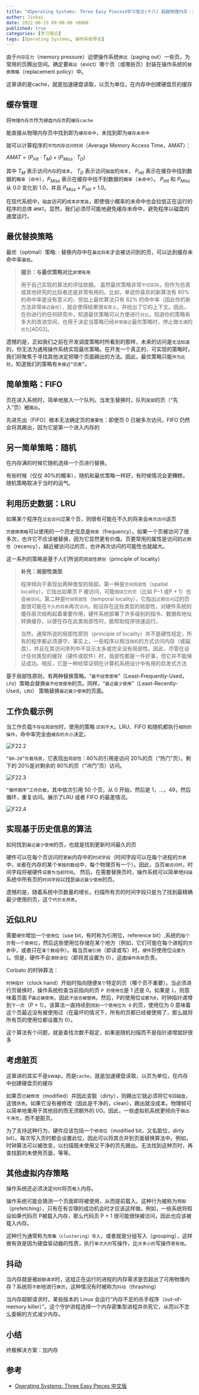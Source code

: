 ```yaml
---
title: "《Operating Systems: Three Easy Pieces》学习笔记(十八) 超越物理内存：策略"
author: Jinkai
date: 2022-06-15 09:00:00 +0800
published: true
categories: [学习笔记]
tags: [Operating Systems, 操作系统导论]
---
```


由于`内存压力`（memory pressure）迫使操作系统`换出`（paging out）一些页，为常用的页腾出空间。确定要`踢出`（evict）哪个页（或哪些页）封装在操作系统的`替换策略`（replacement policy）中。

这章讲的是cache，就是加速硬盘读取，以页为单位，在内存中创建硬盘页的缓存

## 缓存管理

将`物理内存页`作为`硬盘内存页`的`缓存cache`

能直接从物理内存页中找到即为`缓存命中`，未找到即为`缓存未命中`

就可以计算程序的`平均内存访问时间`（Average Memory Access Time，AMAT）：

${AMAT} = (P_{Hit}·T_M) + (P_{Miss}·T_D)$

其中 $T_M$ 表示访问`内存`的`成本`， $T_D$ 表示访问`磁盘`的`成本`， $P_{Hit}$ 表示在缓存中找到数据的`概率`（`命中`），$P_{Miss}$ 表示在缓存中找不到数据的`概率`（`未命中`）。 $P_{Hit}$ 和 $P_{Miss}$ 从 0.0 变化到 1.0，并且 $P_{Miss}$ + $P_{Hit}$ = 1.0。

在现代系统中，`磁盘`访问的`成本非常高`，即使很小概率的未命中也会拉低正在运行的程序的总体 `AMAT`。显然，我们必须尽可能地避免缓存未命中，避免程序以磁盘的速度运行。

## 最优替换策略

最优（optimal）策略:
: 替换内存中在`最远将来`才会被访问到的页，可以达到缓存未命中率`最低`。

> **提示：与最优策略对比`非常有用`**
>
> 用于自己实现的算法的评估依据。
> 虽然最优策略非常`不切实际`，但作为仿真或其他研究的比较者还是非常有用的。比如，单说你喜欢的新算法有 80% 的命中率是没有意义的，但加上最优算法只有 82% 的命中率（因此你的新方法非常`接近最优`），就会使得结果很`有意义`，并给出了它的上下文。因此，在你进行的任何研究中，知道最优策略可以方便进行`对比`，知道你的策略有多大的改进空间，也用于决定当策略已经`非常接近`最优策略时，停止做`无谓`的`优化`[AD03]。

遗憾的是，正如我们之前在开发调度策略时所看到的那样，未来的访问是`无法知道`的，你无法为通用操作系统实现最优策略。在开发一个真正的、可实现的策略时，我们将聚焦于寻找其他决定把哪个页面踢出的方法。因此，最优策略只能`作为比较`，知道我们的策略有`多接近“完美”`。

## 简单策略：FIFO

页在进入系统时，简单地放入一个队列。当发生替换时，队列`尾部`的页（“先入”页）被`踢出`。

先进先出（FIFO）根本无法确定页的`重要性`：即使页 0 已被多次访问，FIFO 仍然会将其踢出，因为它是第一个进入内存的

## 另一简单策略：随机

在内存满的时候它随机选择一个页进行替换。

有些时候（仅仅 40%的概率），随机和最优策略一样好，有时候情况会更糟糕，随机策略取决于当时的运气。

## 利用历史数据：LRU

如果某个程序在`过去访问`过某个页，则很有可能在不久的将来会`再次访问`该页

`页替换策略`可以使用的一个历史信息是`频率`（frequency）。如果一个页被访问了很多次，也许它不应该被替换，因为它显然更有价值。页更常用的属性是访问的`近期性`（recency），越近被访问过的页，也许再次访问的可能性也就越大。

这一系列的策略是基于人们所说的`局部性原则`（principle of locality）

> **补充：局部性类型**
>
> 程序倾向于表现出两种类型的局部。第一种是`空间局部性`（spatial locality），它指出如果页 P 被访问，可能`围绕它的页`（比如 P−1 或P + 1）也会`被访问`。第二种是`时间局部性`（temporal locality），它指出`近期访问`过的页面很可能在`不久的将来`再次`访问`。假设存在这些类型的局部性，对硬件系统的缓存层次结构起着重要作用，硬件系统部署了许多级别的指令、数据和地址转换缓存，以便在存在此类局部性时，能帮助程序快速运行。
>
> 当然，通常所说的局部性原则（principle of locality）并不是硬性规定，所有的程序都必须遵守。事实上，一些程序以相当`随机`的方式访问内存（或磁盘），并且在其访问序列中不显示太多或完全没有局部性。因此，尽管在设计任何类型的缓存（硬件或软件）时，局部性都是一件好事，但它并不能保证成功。相反，它是一种经常证明在计算机系统设计中有用的启发式方法

基于局部性原则，有两种替换策略。“`最不经常使用`”（Least-Frequently-Used，`LFU`）策略会替换`最不经常使用`的页。同样，“`最近最少使用`”（Least-Recently-Used，`LRU`） 策略替换`最近最少使用`的页面。

## 工作负载示例

当工作负载`不存在局部性`时，使用的策略
`区别不大`。LRU、FIFO 和随机都执行`相同的操作`，命中率完全由`缓存的大小`决定。

![F22.2](/assets/img/2022-06-15-operating-systems-18/F22.2.jpg)

`“80—20”负载场景`，它表现出`局部性`：80%的引用是访问 20%的页（“热门”页）。剩下的 20%是对剩余的 80%的页（“冷门”页）访问。

![F22.3](/assets/img/2022-06-15-operating-systems-18/F22.3.jpg)

`“循环顺序”工作负载`，其中依次引用 50
个页，从 0 开始，然后是 1，…，49，然后循环，重复访问。展示了LRU 或者 FIFO 的最差情况。

![F22.4](/assets/img/2022-06-15-operating-systems-18/F22.4.jpg)

## 实现基于历史信息的算法

如何找到`最近最少使用`的页，也就是找到更新时间最久的页

硬件可以在每个页访问时`更新`内存中的`时间字段`（时间字段可以在每个进程的`页表`中，`或`者在内存的某个`单独的数组`中，每个物理页有一个）。因此，当页`被访问时`，时间字段将被硬件`设置为当前时间`。 然后，在需要替换页时，操作系统可以简单地`扫描`系统中所有页的`时间字段`以找到`最近最少使用`的页。

遗憾的是，随着系统中页数量的增长，扫描所有页的时间字段只是为了找到最精确最少使用的页，这个`代价太昂贵`。

## 近似LRU

需要`硬件`增加一个`使用位`（use bit，有时称为引用位，reference bit）,系统的`每个页`有`一个使用位`，然后这些使用位存储在某个地方（例如，它们可能在每个进程的`页表`中，或者只在`某个数组`中）。每当页`被引用`（即读或写）时，`硬件`将使用位`设置为 1`。但是，硬件不会`清除该位`（即将其设置为 0），这由`操作系统`负责。

Corbato 的时钟算法：

`时钟指针`（clock hand）开始时指向随便`某个`特定的页（哪个页不重要）。当必须进行页替换时，操作系统检查当前指向的页 `P 的使用位`是 1 还是 0。如果是 `1`，则意味着页面 P`最近被使用`，因此`不适合被替换`。然后，P的使用位`设置为0`，时钟指针递增到`下一页`（P + 1）。该算法一直持续到`找到一个使用位为 0` 的页，使用位为 0 意味着这个页最近没有被使用过（在最坏的情况下，所有的页都已经被使用了，那么就将所有页的使用位都设置为 0）。

这个算法有个问题，就是查找次数不稳定，如果是随机扫描而不是指针递增就好很多

## 考虑脏页

这章讲的其实不是swap，而是`cache`，就是加速硬盘读取，以页为单位，在内存中创建硬盘页的缓存

如果页`已被修改`（modified）并因此变脏（dirty），则踢出它就必须将它`写回磁盘`，这很`昂贵`。如果它没有被修改（因此是干净的，clean），踢出就没成本。物理帧可以简单地重用于其他目的而无须额外的 I/O。因此，一些虚拟机系统更倾向于`踢出干净页`，而不是脏页。

为了支持这种行为，硬件应该包括一个`修改位`（modified bit，又名脏位，dirty bit）。每次写入页时都会设置此位，因此可以将其合并到页面替换算法中。例如，时钟算法可以被改变，以扫描既未使用又干净的页先踢出。无法找到这种页时，再查找脏的未使用页面，等等。

## 其他虚拟内存策略

操作系统还必须决定`何时`将页`载入`内存。

操作系统可能会猜测一个页面即将被使用，从而提前载入。这种行为被称为`预取`（prefetching），只有在有合理的成功机会时才应该这样做。例如，一些系统将假设如果代码页 P被载入内存，那么代码页 P + 1 很可能很快被访问，因此也应该被载入内存。

这种行为通常称为`聚集（clustering）写入`，或者就是分组写入（grouping），这样做有效是因为硬盘驱动器的性质，执行`单次大的`写操作，比`许多小的`写操作`更有效`。

## 抖动

当内存就是被`超额请求`时，这组正在运行的进程的内存需求是否超出了可用物理内存？系统将`不断`地进行`换页`，这种情况有时被称为`抖动`（thrashing）

当内存超额请求时，某些版本的 Linux 会运行“内存不足的杀手程序（out-of-memory killer）”。这个守护进程选择一个内存密集型进程并杀死它，从而以不怎么委婉的方式减少内存。

## 小结

终极解决方案：加内存

## 参考

- [Operating Systems: Three Easy Pieces 中文版](https://pages.cs.wisc.edu/~remzi/OSTEP/Chinese/22.pdf)
